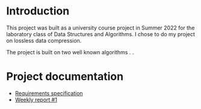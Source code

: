 # Introduction
This project was built as a university course project in Summer 2022 for the laboratory class of Data Structures and Algorithms. I chose to do my project on lossless data compression.

The project is built on two well known algorithms <inserts names here>. <add additional details on application details>. 


# Project documentation

* [Requirements specification](/documentation/requirements-specification.md)
* [Weekly report #1](/documentation/weekly-report-1.md)

